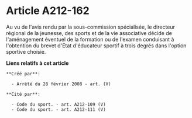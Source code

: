 # Article A212-162

Au vu de l'avis rendu par la sous-commission spécialisée, le directeur régional de la jeunesse, des sports et de la vie
associative décide de l'aménagement éventuel de la formation ou de l'examen conduisant à l'obtention du brevet d'Etat
d'éducateur sportif à trois degrés dans l'option sportive choisie.

**Liens relatifs à cet article**

	**Créé par**:

	  - Arrêté du 28 février 2008 - art. (V)

	**Cité par**:

	  - Code du sport. - art. A212-109 (V)
	  - Code du sport. - art. A212-111 (V)
